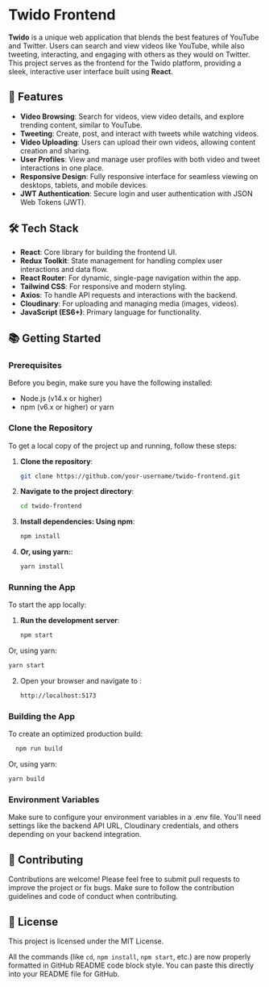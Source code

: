# Twido Frontend


**Twido** is a unique web application that blends the best features of YouTube and Twitter. Users can search and view videos like YouTube, while also tweeting, interacting, and engaging with others as they would on Twitter. This project serves as the frontend for the Twido platform, providing a sleek, interactive user interface built using **React**.

## 🚀 Features

- **Video Browsing**: Search for videos, view video details, and explore trending content, similar to YouTube.
- **Tweeting**: Create, post, and interact with tweets while watching videos.
- **Video Uploading**: Users can upload their own videos, allowing content creation and sharing.
- **User Profiles**: View and manage user profiles with both video and tweet interactions in one place.
- **Responsive Design**: Fully responsive interface for seamless viewing on desktops, tablets, and mobile devices.
- **JWT Authentication**: Secure login and user authentication with JSON Web Tokens (JWT).

## 🛠️ Tech Stack

- **React**: Core library for building the frontend UI.
- **Redux Toolkit**: State management for handling complex user interactions and data flow.
- **React Router**: For dynamic, single-page navigation within the app.
- **Tailwind CSS**: For responsive and modern styling.
- **Axios**: To handle API requests and interactions with the backend.
- **Cloudinary**: For uploading and managing media (images, videos).
- **JavaScript (ES6+)**: Primary language for functionality.

## 📚 Getting Started

### Prerequisites

Before you begin, make sure you have the following installed:

- Node.js (v14.x or higher)
- npm (v6.x or higher) or yarn

### Clone the Repository

To get a local copy of the project up and running, follow these steps:

1. **Clone the repository**:
   ```bash
   git clone https://github.com/your-username/twido-frontend.git
2. **Navigate to the project directory**:
   ```bash
   cd twido-frontend
3. **Install dependencies: Using npm**:
   ```bash
   npm install
4. **Or, using yarn:**:
   ```bash
   yarn install

### Running the App

To start the app locally:

1. **Run the development server**:
   ```bash
   npm start
Or, using yarn:
   ``` bash
   yarn start
```
2. Open your browser and navigate to :
   ```bash
   http://localhost:5173

### Building the App

To create an optimized production build:

```bash
  npm run build
```
Or, using yarn:
```bash
yarn build
```


### Environment Variables

Make sure to configure your environment variables in a .env file. You'll need settings like the backend API URL, Cloudinary credentials, and others depending on your backend integration.


## 🤝 Contributing

Contributions are welcome! Please feel free to submit pull requests to improve the project or fix bugs. Make sure to follow the contribution guidelines and code of conduct when contributing.

## 📄 License

This project is licensed under the MIT License.


All the commands (like `cd`, `npm install`, `npm start`, etc.) are now properly formatted in GitHub README code block style. You can paste this directly into your README file for GitHub.


